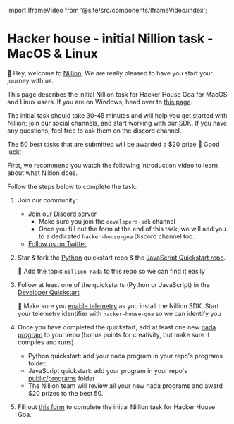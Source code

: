 import IframeVideo from '@site/src/components/IframeVideo/index';

# Hacker house - initial Nillion task - MacOS & Linux

👋 Hey, welcome to [Nillion](https://docs.nillion.com/). We are really pleased to have you start your journey with us.

This page describes the initial Nillion task for Hacker House Goa for MacOS and Linux users. If you are on Windows, head over to [this page](https://docs.nillion.com/hacker-house-goa-windows). 

The initial task should take 30-45 minutes and will help you get started with Nillion; join our social channels, and start working with our SDK. If you have any questions, feel free to ask them on the discord channel.

The 50 best tasks that are submitted will be awarded a $20 prize 🎉 Good luck!

First, we recommend you watch the following introduction video to learn about what Nillion does.

<IframeVideo videoSrc="https://www.loom.com/share/c6b7c57f167b44ffb110f552e1c8c943?sid=2d3aaa9a-b5cd-4262-84ee-9f4d743c7283"/>

Follow the steps below to complete the task:

1. Join our community:
    - [Join our Discord server](https://discord.gg/nillionnetwork)
      - Make sure you join the `developers-sdk` channel
      - Once you fill out the form at the end of this task, we will add you to a dedicated `hacker-house-goa` Discord channel too.
    - [Follow us on Twitter](https://x.com/nillionnetwork)

2. Star & fork the [Python](https://github.com/NillionNetwork/nillion-python-starter) quickstart repo & the [JavaScript Quickstart repo](https://github.com/NillionNetwork/cra-nillion/).
    
    🚨 Add the topic `nillion-nada` to this repo so we can find it easily 
    
3. Follow at least one of the quickstarts (Python or JavaScript) in the [Developer Quickstart](/quickstart)
    
    🚨 Make sure you [enable telemetry](/nillion-sdk-and-tools#installation) as you install the Nillion SDK. Start your telemetry identifier with `hacker-house-goa` so we can identify you
    
4. Once you have completed the quickstart, add at least one new [nada program](/nada-lang-programs) to your repo (bonus points for creativity, but make sure it compiles and runs)
    - Python quickstart: add your nada program in your repo's programs folder.
    - JavaScript quickstart: add your program in your repo's [public/programs](https://github.com/NillionNetwork/cra-nillion/tree/main/public/programs) folder
    - The Nillion team will review all your new nada programs and award $20 prizes to the best 50. 

5. Fill out [this form](https://forms.gle/8mWZyvdirzc66B679) to complete the initial Nillion task for Hacker House Goa.